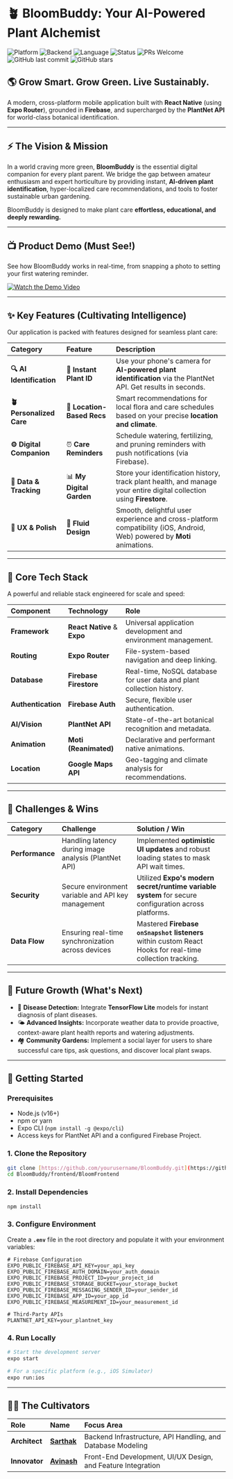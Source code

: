 # 🪴 BloomBuddy: Your AI-Powered Plant Alchemist

![Platform](https://img.shields.io/badge/Platform-React%20Native%20%7C%20Expo-61DAFB?logo=react&logoColor=white)
![Backend](https://img.shields.io/badge/Backend-Firebase%20%26%20PlantNet-FFCA28?logo=firebase&logoColor=white)
![Language](https://img.shields.io/badge/Language-TypeScript-3178C6?logo=typescript&logoColor=white)
![Status](https://img.shields.io/badge/Status-Under%20Development-orange)
![PRs Welcome](https://img.shields.io/badge/PRs-welcome-brightgreen?logo=github)
![GitHub last commit](https://img.shields.io/github/last-commit/Sarthak2845/BloomBuddy?style=flat&color=blue)
![GitHub stars](https://img.shields.io/github/stars/Sarthak2845/BloomBuddy?style=flat&color=magenta)

## 🌎 Grow Smart. Grow Green. Live Sustainably.

A modern, cross-platform mobile application built with **React Native** (using **Expo Router**), grounded in **Firebase**, and supercharged by the **PlantNet API** for world-class botanical identification.

---

## ⚡️ The Vision & Mission

In a world craving more green, **BloomBuddy** is the essential digital companion for every plant parent. We bridge the gap between amateur enthusiasm and expert horticulture by providing instant, **AI-driven plant identification**, hyper-localized care recommendations, and tools to foster sustainable urban gardening.

BloomBuddy is designed to make plant care **effortless, educational, and deeply rewarding.**

---

## 📺 Product Demo (Must See!)

See how BloomBuddy works in real-time, from snapping a photo to setting your first watering reminder.

[![Watch the Demo Video](https://placehold.co/1280x720/10B981/ffffff?text=Click+to+Watch+BloomBuddy+Demo)](https://www.youtube.com/watch?v=fLMhbLuxrhQ)



---

## ✨ Key Features (Cultivating Intelligence)

Our application is packed with features designed for seamless plant care:

| Category | Feature | Description |
| :--- | :--- | :--- |
| **🔍 AI Identification** | 🌱 **Instant Plant ID** | Use your phone's camera for **AI-powered plant identification** via the PlantNet API. Get results in seconds. |
| **🪴 Personalized Care** | 📍 **Location-Based Recs** | Smart recommendations for local flora and care schedules based on your precise **location and climate**. |
| **⚙️ Digital Companion** | ⏰ **Care Reminders** | Schedule watering, fertilizing, and pruning reminders with push notifications (via Firebase). |
| **📂 Data & Tracking** | 📊 **My Digital Garden** | Store your identification history, track plant health, and manage your entire digital collection using **Firestore**. |
| **🎨 UX & Polish** | 🚀 **Fluid Design** | Smooth, delightful user experience and cross-platform compatibility (iOS, Android, Web) powered by **Moti** animations. |

---

## 🧠 Core Tech Stack

A powerful and reliable stack engineered for scale and speed:

| Component | Technology | Role |
| :--- | :--- | :--- |
| **Framework** | **React Native** & **Expo** | Universal application development and environment management. |
| **Routing** | **Expo Router** | File-system-based navigation and deep linking. |
| **Database** | **Firebase Firestore** | Real-time, NoSQL database for user data and plant collection history. |
| **Authentication** | **Firebase Auth** | Secure, flexible user authentication. |
| **AI/Vision** | **PlantNet API** | State-of-the-art botanical recognition and metadata. |
| **Animation** | **Moti (Reanimated)** | Declarative and performant native animations. |
| **Location** | **Google Maps API** | Geo-tagging and climate analysis for recommendations. |

---

## 🚧 Challenges & Wins

| Category | Challenge | Solution / Win |
| :--- | :--- | :--- |
| **Performance** | Handling latency during image analysis (PlantNet API) | Implemented **optimistic UI updates** and robust loading states to mask API wait times. |
| **Security** | Secure environment variable and API key management | Utilized **Expo's modern secret/runtime variable system** for secure configuration across platforms. |
| **Data Flow** | Ensuring real-time synchronization across devices | Mastered **Firebase `onSnapshot` listeners** within custom React Hooks for real-time collection tracking. |

---

## 🌱 Future Growth (What's Next)

* 🧬 **Disease Detection:** Integrate **TensorFlow Lite** models for instant diagnosis of plant diseases.
* 🌤️ **Advanced Insights:** Incorporate weather data to provide proactive, context-aware plant health reports and watering adjustments.
* 🏘️ **Community Gardens:** Implement a social layer for users to share successful care tips, ask questions, and discover local plant swaps.

---

## 🚀 Getting Started

### Prerequisites

* Node.js (v16+)
* npm or yarn
* Expo CLI (`npm install -g @expo/cli`)
* Access keys for PlantNet API and a configured Firebase Project.

### 1. Clone the Repository

```bash
git clone [https://github.com/yourusername/BloomBuddy.git](https://github.com/yourusername/BloomBuddy.git)
cd BloomBuddy/frontend/BloomFrontend
````

### 2\. Install Dependencies

```bash
npm install
```

### 3\. Configure Environment

Create a **`.env`** file in the root directory and populate it with your environment variables:

```
# Firebase Configuration
EXPO_PUBLIC_FIREBASE_API_KEY=your_api_key
EXPO_PUBLIC_FIREBASE_AUTH_DOMAIN=your_auth_domain
EXPO_PUBLIC_FIREBASE_PROJECT_ID=your_project_id
EXPO_PUBLIC_FIREBASE_STORAGE_BUCKET=your_storage_bucket
EXPO_PUBLIC_FIREBASE_MESSAGING_SENDER_ID=your_sender_id
EXPO_PUBLIC_FIREBASE_APP_ID=your_app_id
EXPO_PUBLIC_FIREBASE_MEASUREMENT_ID=your_measurement_id

# Third-Party APIs
PLANTNET_API_KEY=your_plantnet_key
```

### 4\. Run Locally

```bash
# Start the development server
expo start

# For a specific platform (e.g., iOS Simulator)
expo run:ios
```

-----

## 👨‍🔬 The Cultivators

| Role | Name | Focus Area |
| :--- | :--- | :--- |
| **Architect** | **[Sarthak](https://github.com/Sarthak2845)** | Backend Infrastructure, API Handling, and Database Modeling |
| **Innovator** | **[Avinash](https://github.com/avinashshetty123)** | Front-End Development, UI/UX Design, and Feature Integration |
